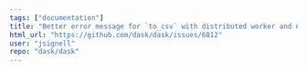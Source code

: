```yaml
---
tags: ["documentation"]
title: "Better error message for `to_csv` with distributed worker and non-local filesystem"
html_url: "https://github.com/dask/dask/issues/6812"
user: "jsignell"
repo: "dask/dask"
---
```


